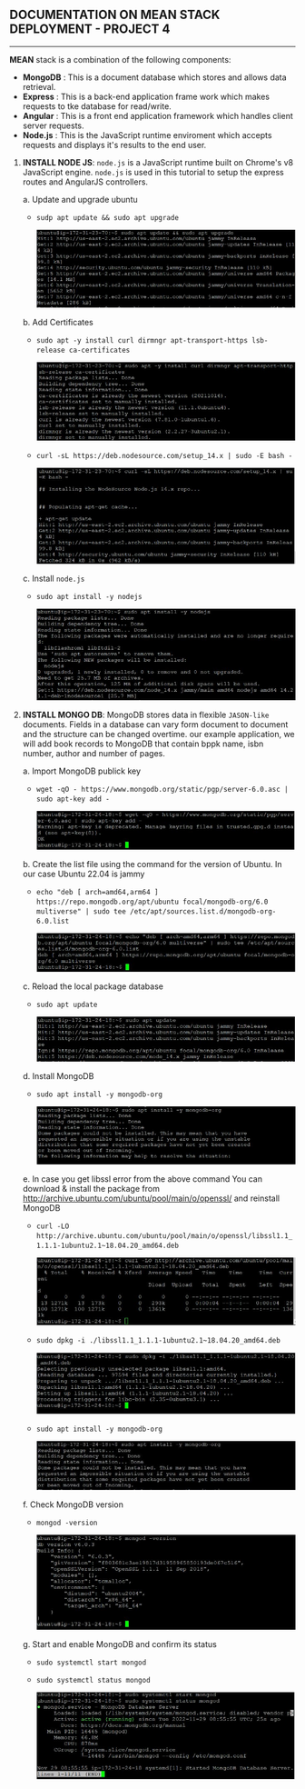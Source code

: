 ## DOCUMENTATION ON MEAN STACK DEPLOYMENT - PROJECT 4 ##
---
**MEAN** stack is a combination of the following components:
  - **MongoDB** : This is a document database which stores and allows data retrieval.
  - **Express** : This is a back-end application frame work which makes requests to tke database for read/write.
  - **Angular** : This is a front end application framework which handles client server requests.
  - **Node.js** : This is the JavaScript runtime enviroment which accepts requests and displays it's results to the end user.
  
1. **INSTALL NODE JS**: `node.js` is a JavaScript runtime built on Chrome's v8 JavaScript engine. `node.js` is used in this tutorial to setup the express routes and AngularJS controllers. 

   a. Update and upgrade ubuntu

    - `sudp apt update && sudo apt upgrade`

      ![step1](./project4Pictures/step1_p4.JPG)

   b. Add Certificates

   - `sudo apt -y install curl dirmngr apt-transport-https lsb-release ca-certificates`

     ![step2](./project4Pictures/step2_p4.JPG)

   - `curl -sL https://deb.nodesource.com/setup_14.x | sudo -E bash -`

     ![step3](./project4Pictures/step3_p4.JPG)

   c. Install `node.js`
    - `sudo apt install -y nodejs`
        
      ![step4](./project4Pictures/step4_p4.JPG)

1. **INSTALL MONGO DB**: MongoDB stores data in flexible `JASON-like` documents. Fields in a database can vary form document to document and the structure can be changed overtime. our example application, we will add book records to MongoDB that contain bppk name, isbn number, author and number of pages. 

   a. Import MongoDB publick key 
   - `wget -qO - https://www.mongodb.org/static/pgp/server-6.0.asc | sudo apt-key add -`
   
     ![step5](./project4Pictures/step5_p4.JPG)


   b. Create the list file using the command for the version of Ubuntu. In our case Ubuntu 22.04 is jammy  
   - `echo "deb [ arch=amd64,arm64 ] https://repo.mongodb.org/apt/ubuntu focal/mongodb-org/6.0 multiverse" | sudo tee /etc/apt/sources.list.d/mongodb-org-6.0.list`
   
     ![step6](./project4Pictures/step6_p4.JPG)

   c. Reload the local package database  
   - `sudo apt update`
   
     ![step7](./project4Pictures/step7_p4.JPG)
 

   d. Install MongoDB  
   - `sudo apt install -y mongodb-org`
   
     ![step8](./project4Pictures/step8_p4.JPG)  

   e. In case you get libssl error from the above command 
You can download & install the package from http://archive.ubuntu.com/ubuntu/pool/main/o/openssl/ and reinstall MongoDB  
   - `curl -LO http://archive.ubuntu.com/ubuntu/pool/main/o/openssl/libssl1.1_1.1.1-1ubuntu2.1~18.04.20_amd64.deb`
   
     ![step8a](./project4Pictures/step8a_p4.JPG)  

   - `sudo dpkg -i ./libssl1.1_1.1.1-1ubuntu2.1~18.04.20_amd64.deb`
   
     ![step8b](./project4Pictures/step8b_p4.JPG) 

   - `sudo apt install -y mongodb-org`
   
     ![step8c](./project4Pictures/step8c_p4.JPG)   

   f. Check MongoDB version
   - `mongod -version`
   
     ![step9](./project4Pictures/step9_p4.JPG) 

   g. Start and enable MongoDB and confirm its status
   - `sudo systemctl start mongod`
   - `sudo systemctl status mongod`
   
     ![step10](./project4Pictures/step10_p4.JPG) 